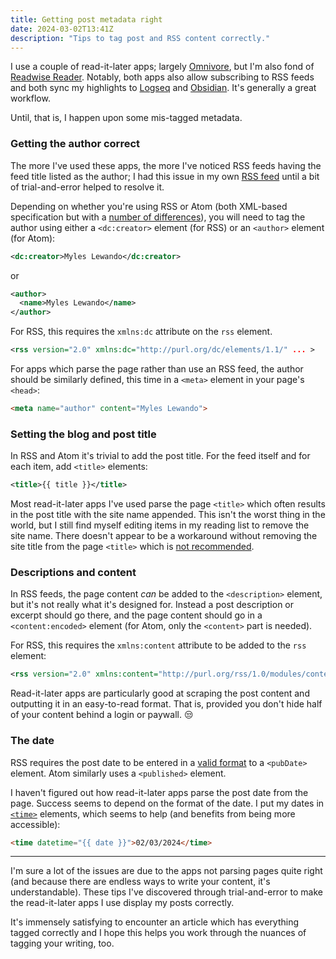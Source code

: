 ```yaml
---
title: Getting post metadata right
date: 2024-03-02T13:41Z
description: "Tips to tag post and RSS content correctly."
---
```


I use a couple of read-it-later apps; largely [Omnivore](https://omnivore.app/), but I'm also fond of [Readwise Reader](https://readwise.io/read). Notably, both apps also allow subscribing to RSS feeds and both sync my highlights to [Logseq](https://logseq.com/) and [Obsidian](https://obsidian.md). It's generally a great workflow.

Until, that is, I happen upon some mis-tagged metadata.

### Getting the author correct
The more I've used these apps, the more I've noticed RSS feeds having the feed title listed as the author; I had this issue in my own [RSS feed](../../feed.xml) until a bit of trial-and-error helped to resolve it.

Depending on whether you're using RSS or Atom (both XML-based specification but with a [number of differences](https://css-tricks.com/working-with-web-feeds-its-more-than-rss/)), you will need to tag the author using either a `<dc:creator>` element (for RSS) or an `<author>` element (for Atom):

```xml
<dc:creator>Myles Lewando</dc:creator>
```

or

```xml
<author>
  <name>Myles Lewando</name>
</author>
```

For RSS, this requires the `xmlns:dc` attribute on the `rss` element.
```xml
<rss version="2.0" xmlns:dc="http://purl.org/dc/elements/1.1/" ... >
```

For apps which parse the page rather than use an RSS feed, the author should be similarly defined, this time in a `<meta>` element in your page's `<head>`:

```html
<meta name="author" content="Myles Lewando">
```

### Setting the blog and post title
In RSS and Atom it's trivial to add the post title. For the feed itself and for each item, add `<title>` elements:

```xml
<title>{{ title }}</title>
```

Most read-it-later apps I've used parse the page `<title>` which often results in the post title with the site name appended. This isn't the worst thing in the world, but I still find myself editing items in my reading list to remove the site name. There doesn't appear to be a workaround without removing the site title from the page `<title>` which is [not recommended](https://developer.mozilla.org/en-US/docs/Web/HTML/Element/title#accessibility_concerns).

### Descriptions and content
In RSS feeds, the page content _can_ be added to the `<description>` element, but it's not really what it's designed for. Instead a post description or excerpt should go there, and the page content should go in a `<content:encoded>` element (for Atom, only the `<content>` part is needed).

For RSS, this requires the `xmlns:content` attribute to be added to the `rss` element:

```xml
<rss version="2.0" xmlns:content="http://purl.org/rss/1.0/modules/content/"	... >
```

Read-it-later apps are particularly good at scraping the post content and outputting it in an easy-to-read format. That is, provided you don't hide half of your content behind a login or paywall. 😒

### The date
RSS requires the post date to be entered in a [valid format](https://cyber.harvard.edu/rss/rss.html#ltpubdategtSubelementOfLtitemgt) to a `<pubDate>` element. Atom similarly uses a `<published>` element.

I haven't figured out how read-it-later apps parse the post date from the page. Success seems to depend on the format of the date. I put my dates in [`<time>`](https://developer.mozilla.org/en-US/docs/Web/HTML/Element/time) elements, which seems to help (and benefits from being more accessible):

```html
<time datetime="{{ date }}">02/03/2024</time>
```

* * *

I'm sure a lot of the issues are due to the apps not parsing pages quite right (and because there are endless ways to write your content, it's understandable). These tips I've discovered through trial-and-error to make the read-it-later apps I use display my posts correctly.

It's immensely satisfying to encounter an article which has everything tagged correctly and I hope this helps you work through the nuances of  tagging your writing, too.

